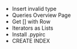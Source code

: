  * Insert invalid type
 * Queries Overview Page
 * Get [] with Row
 * Iterators as Lists
 * Install .pypirc
 * CREATE INDEX
